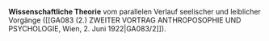 
**Wissenschaftliche Theorie** vom parallelen Verlauf seelischer und leiblicher Vorgänge ([[GA083 (2.) ZWEITER VORTRAG ANTHROPOSOPHIE UND PSYCHOLOGIE, Wien, 2. Juni 1922|GA083/2]]).
